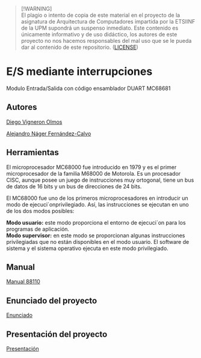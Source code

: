 >[!WARNING]\
>El plagio o intento de copia de este material en el proyecto de la asignatura de Arquitectura de Computadores impartida por la ETSIINF de la UPM supondrá un suspenso inmediato. Este contenido es únicamente informativo y de uso didáctico, los autores de este proyecto no nos hacemos responsables del mal uso que se le pueda dar al contenido de este repositorio. ([LICENSE](/LICENSE))

# E/S mediante interrupciones
Modulo Entrada/Salida con código ensamblador DUART MC68681

## Autores
[Diego Vigneron Olmos](https://github.com/diegovoos)

[Alejandro Náger Fernández-Calvo](https://github.com/aleexnager)

## Herramientas
El microprocesador MC68000 fue introducido en 1979 y es el primer microprocesador de la familia M68000 de Motorola. Es un procesador CISC, aunque posee un juego de instrucciones muy ortogonal, tiene un bus de datos de 16 bits y un bus de direcciones de 24 bits.  

El MC68000 fue uno de los primeros microprocesadores en introducir un modo de ejecuci´onprivilegiado. Así, las instrucciones se ejecutan en uno de los dos modos posibles:  

**Modo usuario:** este modo proporciona el entorno de ejecuci´on para los programas de aplicación.  
**Modo supervisor:** en este modo se proporcionan algunas instrucciones privilegiadas que no están disponibles en el modo usuario. El software de sistema y el sistema operativo ejecuta en este modo privilegiado.  

## Manual
[Manual 88110](/doc/Manual88110.pdf)

## Enunciado del proyecto
[Enunciado](/doc/enunciado.pdf)

## Presentación del proyecto
[Presentación](/doc/presentacion.pdf)
